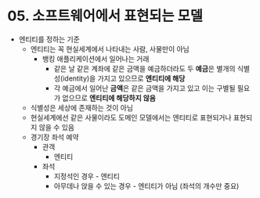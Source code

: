 # 05. 소프트웨어에서 표현되는 모델

* 엔티티를 정하는 기준
  * 엔티티는 꼭 현실세계에서 나타내는 사람, 사물만이 아님
    * 뱅킹 애플리케이션에서 일어나는 거래
      * 같은 날 같은 계좌에 같은 금액을 예금하더라도 두 **예금**은 별개의 식별성(identity)을 가지고 있으므로 **엔티티에 해당**
      * 각 예금에서 일어난 **금액**은 같은 금액을 가지고 있고 이는 구별될 필요가 없으므로 **엔티티에 해당하지 않음**
  * 식별성은 세상에 존재하는 것이 아님
  * 현실세계에선 같은 사물이라도 도메인 모델에서는 엔티티로 표현되거나 표현되지 않을 수 있음
  * 경기장 좌석 예약
    * 관객
      * 엔티티
    * 좌석
      * 지정석인 경우 - 엔티티
      * 아무데나 앉을 수 있는 경우 - 엔티티가 아님 (좌석의 개수만 중요)

